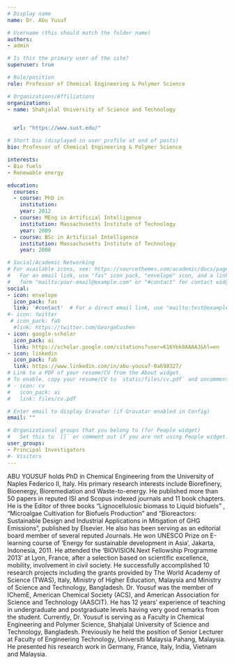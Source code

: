 ```yaml
---
# Display name
name: Dr. Abu Yusuf

# Username (this should match the folder name)
authors:
- admin

# Is this the primary user of the site?
superuser: true

# Role/position
role: Professor of Chemical Engineering & Polymer Science

# Organizations/Affiliations
organizations:
- name: Shahjalal University of Science and Technology


  url: "https://www.sust.edu/"

# Short bio (displayed in user profile at end of posts)
bio: Professor of Chemical Engineering & Polymer Science

interests:
- Bio fuels
- Renewable energy

education:
  courses:
  - course: PhD in  
    institution:  
    year: 2012
  - course: MEng in Artificial Intelligence
    institution: Massachusetts Institute of Technology
    year: 2009
  - course: BSc in Artificial Intelligence
    institution: Massachusetts Institute of Technology
    year: 2008

# Social/Academic Networking
# For available icons, see: https://sourcethemes.com/academic/docs/page-builder/#icons
#   For an email link, use "fas" icon pack, "envelope" icon, and a link in the
#   form "mailto:your-email@example.com" or "#contact" for contact widget.
social:
- icon: envelope
  icon_pack: fas
  link: '#contact'  # For a direct email link, use "mailto:test@example.org".
#- icon: twitter
 # icon_pack: fab
  #link: https://twitter.com/GeorgeCushen
- icon: google-scholar
  icon_pack: ai
  link: https://scholar.google.com/citations?user=K16Ybk8AAAAJ&hl=en
- icon: linkedin
  icon_pack: fab
  link: https://www.linkedin.com/in/abu-yousuf-0a698327/
# Link to a PDF of your resume/CV from the About widget.
# To enable, copy your resume/CV to `static/files/cv.pdf` and uncomment the lines below.
# - icon: cv
#   icon_pack: ai
#   link: files/cv.pdf

# Enter email to display Gravatar (if Gravatar enabled in Config)
email: ""

# Organizational groups that you belong to (for People widget)
#   Set this to `[]` or comment out if you are not using People widget.
user_groups:
- Principal Investigators
#- Visitors
---
```


ABU YOUSUF holds PhD in Chemical Engineering from the University of Naples Federico II, Italy. His primary research interests include Biorefinery, Bioenergy, Bioremediation and Waste-to-energy. He published more than 50 papers in reputed ISI and Scopus indexed journals and 11 book chapters. He is the Editor of three books “Lignocellulosic biomass to Liquid biofuels” , “Microalgae Cultivation for Biofuels Production” and “Bioreactors: Sustainable Design and Industrial Applications in Mitigation of GHG Emissions”, published by Elsevier.  He also has been serving as an editorial board member of several reputed Journals. He won UNESCO Prize on E-learning course of ‘Energy for sustainable development in Asia’, Jakarta, Indonesia, 2011. He attended the ‘BIOVISION.Next Fellowship Programme 2013’ at Lyon, France, after a selection based on scientific excellence, mobility, involvement in civil society. He successfully accomplished 10 research projects including the grants provided by The World Academy of Science (TWAS), Italy, Ministry of Higher Education, Malaysia and  Ministry of Science and Technology, Bangladesh.  Dr. Yousuf was the member of IChemE, American Chemical Society (ACS), and American Association for Science and Technology (AASCIT). He has 12 years’ experience of teaching in undergraduate and postgraduate levels having very good remarks from the student. Currently, Dr. Yousuf is serving as a Faculty in Chemical Engineering and Polymer Science, Shahjalal University of Science and Technology, Bangladesh. Previously he held the position of Senior Lecturer at Faculty of Engineering Technology, Universiti Malaysia Pahang, Malaysia. He presented his research work in Germany, France, Italy, India, Vietnam and Malaysia.


 